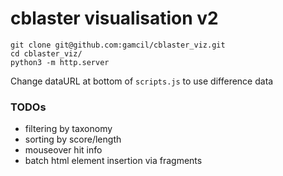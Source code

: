 # cblaster visualisation v2

```
git clone git@github.com:gamcil/cblaster_viz.git
cd cblaster_viz/
python3 -m http.server
```

Change dataURL at bottom of `scripts.js` to use difference data

### TODOs
* filtering by taxonomy
* sorting by score/length
* mouseover hit info
* batch html element insertion via fragments
